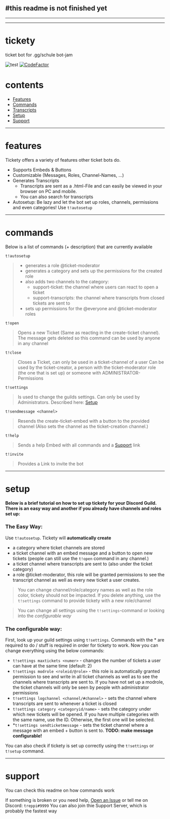 

#**this readme is not finished yet**
---
---
---
# tickety
ticket bot for .gg/schule bot-jam

![test](https://github.com/treppenhaus/tickety/actions/workflows/maven.yml/badge.svg) [![CodeFactor](https://www.codefactor.io/repository/github/treppenhaus/tickety/badge)](https://www.codefactor.io/repository/github/treppenhaus/tickety)


# contents
- [Features](#features)
- [Commands](#commands)
- [Transcripts](#transcripts)
- [Setup](#setup)
- [Support](#support)

---
# features
Tickety offers a variety of features other ticket bots do.
- Supports Embeds & Buttons
- Customizable (Messages, Roles, Channel-Names, ...)
- Generates Transcripts
  - Transcripts are sent as a .html-File and can easily be viewed in your browser on PC and mobile.
  - You can also search for transcripts
- Autosetup: Be lazy and let the bot set up roles, channels, permissions and even categories! Use `t!autosetup`

---
# commands
Below is a list of commands (+ description) that are currently available

`t!autosetup`
> - generates a role @ticket-moderator
> - generates a category and sets up the permissions for the created role
> - also adds two channels to the category: 
>   - support-ticket: the channel where users can react to open a ticket
>   - support-transcripts: the channel where transcripts from closed tickets are sent to
> - sets up permissions for the @everyone and @ticket-moderator roles

`t!open`
> Opens a new Ticket (Same as reacting in the create-ticket channel).
> The message gets deleted so this command can be used by anyone in any channel

`t!close`
> Closes a Ticket, can only be used in a ticket-channel of a user
> Can be used by the ticket-creator, a person with the ticket-moderator role (the one that is set up) or someone with ADMINISTRATOR-Permissions

`t!settings`
> Is used to change the guilds settings. Can only be used by Administrators. Described here: [Setup](#setup)

`t!sendmessage <channel>`
> Resends the create-ticket-embed with a button to the provided channel (Also sets the channel as the ticket-creation channel.)

`t!help`
> Sends a help Embed with all commands and a [Support](#support) link

`t!invite`
> Provides a Link to invite the bot


---
# setup
**Below is a brief tutorial on how to set up tickety for your Discord Guild. There is an easy way and another if you already have channels and roles set up:**
### The Easy Way:
Use `t!autosetup`. Tickety will **automatically create**
- a category where ticket channels are stored
- a ticket channel with an embed message and a button to open new tickets (people can still use the `t!open` command in any channel.)
- a ticket channel where transcripts are sent to (also under the ticket category)
- a role @ticket-moderator, this role will be granted permissions to see the transcript channel as well as every new ticket a user creates.

> You can change channel/role/category names as well as the role color, tickety should not be impacted. If you delete anything, use the `t!settings` command to provide tickety with a new role/channel

> You can change all settings using the `t!settings`-command or looking into the _configurable way_

### The configurable way:
First, look up your guild settings using `t!settings`. Commands with the * are required to do / stuff is required in order for tickety to work.
Now you can change everything using the below commands:

- `t!settings maxtickets <numer>` - changes the number of tickets a user can have at the same time (default: 2)
- `t!settings modrole <roleid/@role>` - this role is automatically granted permission to see and write in all ticket channels as well as to see the channels where transcripts are sent to. If you have not set up a modrole, the ticket channels will only be seen by people with administrator permissions
- `t!settings logchannel <channel/#channel>` - sets the channel where transcripts are sent to whenever a ticket is closed
- `t!settings category <categoryid/name>` - sets the category under which new tickets will be opened. If you have multiple categories with the same name, use the ID. Otherwise, the first one will be selected.
- \*`t!settings sendticketmessage` - sets the ticket channel where a message with an embed + button is sent to. **TODO: make message configurable!**

You can also check if tickety is set up correctly using the `t!settings` or `t!setup` command.


---
# support
You can check this readme on how commands work

If something is broken or you need help, [Open an Issue](https://github.com/Treppenhaus/tickety/issues/new) or tell me on Discord: `treppi#9999`
You can also join thie Support Server, which is probably the fastest way


